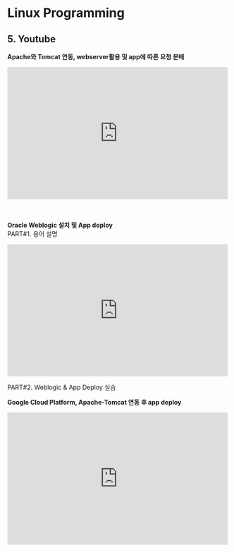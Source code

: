 # Linux Programming

## 5. Youtube
**Apache와 Tomcat 연동, webserver활용 및 app에 따른 요청 분배**<br>
<iframe width="500" height="300" src="https://www.youtube.com/embed/5o1cmJO_QuI" title="YouTube video player" frameborder="0" allow="accelerometer; autoplay; clipboard-write; encrypted-media; gyroscope; picture-in-picture" allowfullscreen></iframe><br><br><br>


**Oracle Weblogic 설치 및 App deploy**<br>
PART#1. 용어 설명
<iframe width="500" height="300" src="https://www.youtube.com/embed/kw0f46sWgIA" title="YouTube video player" frameborder="0" allow="accelerometer; autoplay; clipboard-write; encrypted-media; gyroscope; picture-in-picture" allowfullscreen></iframe>

PART#2. Weblogic & App Deploy 실습



**Google Cloud Platform, Apache-Tomcat 연동 후 app deploy**<br>
<iframe width="500" height="300" src="https://www.youtube.com/embed/aEz2N13e-1w" title="YouTube video player" frameborder="0" allow="accelerometer; autoplay; clipboard-write; encrypted-media; gyroscope; picture-in-picture" allowfullscreen></iframe><br><br><br>
